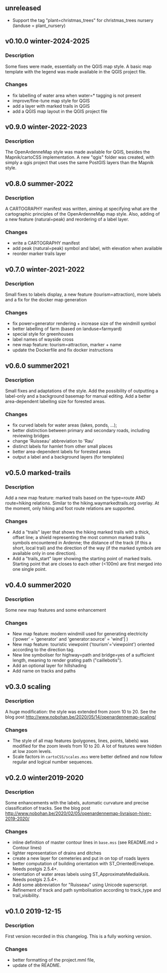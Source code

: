 ## unreleased

- Support the tag "plant=christmas_trees" for christmas_trees nursery (landuse = plant_nursery)

## v0.10.0 winter-2024-2025

### Description

Some fixes were made, essentially on the QGIS map style. A basic map template with the legend was made available in the QGIS project file.

### Changes
- fix labelling of water area when water=* tagging is not present
- improve/fine-tune map style for QGIS
- add a layer with marked trails in QGIS
- add a QGIS map layout in the QGIS project file

## v0.9.0 winter-2022-2023

### Description

The OpenArdenneMap style was made available for QGIS, besides the Mapnik/cartoCSS implementation. A new "qgis" folder was created, with simply a qgis project that uses the same PostGIS layers than the Mapnik style.

## v0.8.0 summer-2022

### Description

A CARTOGRAPHY manifest was written, aiming at specifying what are the cartographic principles of the OpenArdenneMap map style. Also, adding of a new feature (natural=peak) and reordering of a label layer.

### Changes
- write a CARTOGRAPHY manifest
- add peak (natural=peak) symbol and label, with elevation when available
- reorder marker trails layer

## v0.7.0 winter-2021-2022

### Description

Small fixes to labels display, a new feature (tourism=attraction), more labels and a fix for the docker map generation

### Changes
- fix power=generator rendering + increase size of the windmill symbol
- better labelling of farm (based on landuse=farmyard)
- special style for greenhouses
- label names of wayside cross
- new map feature: tourism=attraction, marker + name
- update the Dockerfile and fix docker instructions



## v0.6.0 summer2021

### Description

Small fixes and adaptations of the style. Add the possibility of outputting a label-only and a background basemap for manual editing. Add a better area-dependent labelling size for forested areas.

### Changes
- fix curved labels for water areas (lakes, ponds, ...);
- better distinction between primary and secondary roads, including reviewing bridges
- change 'Ruisseau' abbreviation to 'Rau'
- distinct labels for hamlet from other small places
- better area-dependent labels for forested areas
- output a label and a background layers (for templates)


## v0.5.0 marked-trails

### Description

Add a new map feature: marked trails based on the type=route AND route=hiking relations. Similar to the hiking.waymarkedtrails.org overlay. At the moment, only hiking and foot route relations are supported.

### Changes
- Add a "trails" layer that shows the hiking marked trails with a thick, offset line; a shield representing the most common marked trails symbols encountered in Ardenne; the distance of the track (if this a short, local trail) and the direction of the way (if the marked symbols are available only in one direction).
- Add a "trails_start" layer showing the starting point of marked trails. Starting point that are closes to each other (<100m) are first merged into one single point.


## v0.4.0 summer2020

### Description

Some new map features and some enhancement

### Changes
- New map feature: modern windmill used for generating electricity ('power' = 'generator' and 'generator:source' = 'wind'] )
- New map feature: touristic viewpoint ('tourism'='viewpoint') oriented according to the direction tag.
- New line symboliser for highway=path and bridge=yes of a sufficient length, meaning to render grating path ("caillebotis").
- Add an optional layer for hillshading
- Add name on tracks and paths

## v0.3.0 scaling

### Description

A huge modification: the style was extended from zoom 10 to 20. See the blog post <http://www.nobohan.be/2020/05/14/openardennemap-scaling/>

### Changes
- The style of all map features (polygones, lines, points, labels) was modified for the zoom levels from 10 to 20. A lot of features were hidden at low zoom levels.
- Scale factors in `cartoCSS/scales.mss` were better defined and now follow regular and logical number sequences.



## v0.2.0 winter2019-2020

### Description

Some enhancements with the labels, automatic curvature and precise classification of tracks. See the blog post <http://www.nobohan.be/2020/02/05/openardennemap-livraison-hiver-2019-2020/>

### Changes
- inline definition of master contour lines in `base.mss` (see README.md > Contour lines)
- lighter representation of drains and ditches
- create a new layer for cemeteries and put in on top of roads layers
- better computation of building orientation with ST_OrientedEnvelope. Needs postgis 2.5.4+.
- orientation of water areas labels using ST_ApproximateMedialAxis. Needs postgis 2.5.4+.
- Add some abbreviation for "Ruisseau" using Unicode superscript.
- Refinement of track and path symbolisation according to track_type and trail_visibility.


## v0.1.0 2019-12-15

### Description
First version recorded in this changelog. This is a fully working version.

### Changes
- better formatting of the project.mml file,
- update of the README.
